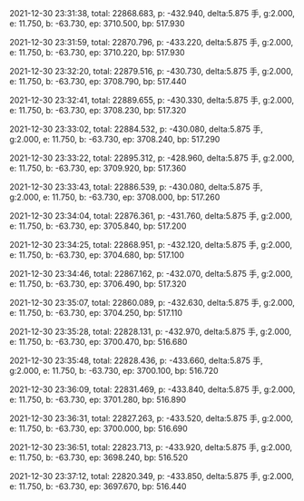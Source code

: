 2021-12-30 23:31:38, total: 22868.683, p: -432.940, delta:5.875 手, g:2.000, e: 11.750, b: -63.730, ep: 3710.500, bp: 517.930

2021-12-30 23:31:59, total: 22870.796, p: -433.220, delta:5.875 手, g:2.000, e: 11.750, b: -63.730, ep: 3710.220, bp: 517.930

2021-12-30 23:32:20, total: 22879.516, p: -430.730, delta:5.875 手, g:2.000, e: 11.750, b: -63.730, ep: 3708.790, bp: 517.440

2021-12-30 23:32:41, total: 22889.655, p: -430.330, delta:5.875 手, g:2.000, e: 11.750, b: -63.730, ep: 3708.230, bp: 517.320

2021-12-30 23:33:02, total: 22884.532, p: -430.080, delta:5.875 手, g:2.000, e: 11.750, b: -63.730, ep: 3708.240, bp: 517.290

2021-12-30 23:33:22, total: 22895.312, p: -428.960, delta:5.875 手, g:2.000, e: 11.750, b: -63.730, ep: 3709.920, bp: 517.360

2021-12-30 23:33:43, total: 22886.539, p: -430.080, delta:5.875 手, g:2.000, e: 11.750, b: -63.730, ep: 3708.000, bp: 517.260

2021-12-30 23:34:04, total: 22876.361, p: -431.760, delta:5.875 手, g:2.000, e: 11.750, b: -63.730, ep: 3705.840, bp: 517.200

2021-12-30 23:34:25, total: 22868.951, p: -432.120, delta:5.875 手, g:2.000, e: 11.750, b: -63.730, ep: 3704.680, bp: 517.100

2021-12-30 23:34:46, total: 22867.162, p: -432.070, delta:5.875 手, g:2.000, e: 11.750, b: -63.730, ep: 3706.490, bp: 517.320

2021-12-30 23:35:07, total: 22860.089, p: -432.630, delta:5.875 手, g:2.000, e: 11.750, b: -63.730, ep: 3704.250, bp: 517.110

2021-12-30 23:35:28, total: 22828.131, p: -432.970, delta:5.875 手, g:2.000, e: 11.750, b: -63.730, ep: 3700.470, bp: 516.680

2021-12-30 23:35:48, total: 22828.436, p: -433.660, delta:5.875 手, g:2.000, e: 11.750, b: -63.730, ep: 3700.100, bp: 516.720

2021-12-30 23:36:09, total: 22831.469, p: -433.840, delta:5.875 手, g:2.000, e: 11.750, b: -63.730, ep: 3701.280, bp: 516.890

2021-12-30 23:36:31, total: 22827.263, p: -433.520, delta:5.875 手, g:2.000, e: 11.750, b: -63.730, ep: 3700.000, bp: 516.690

2021-12-30 23:36:51, total: 22823.713, p: -433.920, delta:5.875 手, g:2.000, e: 11.750, b: -63.730, ep: 3698.240, bp: 516.520

2021-12-30 23:37:12, total: 22820.349, p: -433.850, delta:5.875 手, g:2.000, e: 11.750, b: -63.730, ep: 3697.670, bp: 516.440